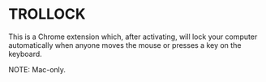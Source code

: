 # TROLLOCK

This is a Chrome extension which, after activating, will lock your computer
automatically when anyone moves the mouse or presses a key on the keyboard.

NOTE: Mac-only.
